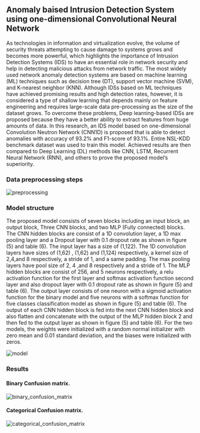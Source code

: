 ## Anomaly baised Intrusion Detection System using one-dimensional Convolutional Neural Network 
As technologies in information and virtualization evolve, the volume of security threats attempting to cause damage to systems
grows and becomes more powerful, which highlights the importance of Intrusion Detection Systems (IDS) to have an essential role
in network security and help in detecting malicious attacks from network traffic. The most widely used network anomaly detection
systems are based on machine learning (ML) techniques such as decision tree (DT), support vector machine (SVM), and K-nearest
neighbor (KNN). Although IDSs based on ML techniques have achieved promising results and high detection rates, however, it is
considered a type of shallow learning that depends mainly on feature engineering and requires large-scale data pre-processing as the
size of the dataset grows. To overcome these problems, Deep learning-based IDSs are proposed because they have a better ability
to extract features from huge amounts of data. In this research, an IDS model based on one-dimensional Convolution Neutron
Network (CNN1D) is proposed that is able to detect anomalies with accuracy of 93.2% and F1-score of 93.1%. Entire NSL-KDD
benchmark dataset was used to train this model. Achieved results are then compared to Deep Learning (DL) methods like CNN,
LSTM, Recurrent Neural Network (RNN), and others to prove the proposed model’s superiority.

### Data preprocessing steps
![preprocessing](https://user-images.githubusercontent.com/83555471/189566619-215bcc28-6e00-4d38-b7b7-2673ff0a6b5a.png)

### Model structure 
The proposed model consists of seven blocks including an input block, an output block, Three CNN blocks, and
two MLP (Fully connected) blocks. The CNN hidden blocks are consist of a 1D convolution layer, a 1D max pooling
layer and a Dropout layer with 0.1 dropout rate as shown in figure (5) and table (6). The input layer has a size of
(1,122). The 1D convolution layers have sizes of (1,62) , (1,62) and (1,124) respectively, a kernel size of 2,4,and 8
respectively, a stride of 1, and a same padding. The max pooling layers have pool size of 2, 4 ,and 8 respectively and
a stride of 1. The MLP hidden blocks are consist of 256, and 5 neurons respectively, a relu activation function for the
first layer and softmax activation function second layer and also dropout layer with 0.1 dropout rate as shown in figure
(5) and table (6). The output layer consists of one neuron with a sigmoid activation function for the binary model and
five neurons with a softmax function for five classes classification model as shown in figure (5) and table (6).
The output of each CNN hidden block is fed into the next CNN hidden block and also flatten and concatenate with
the output of the MLP hidden block 2 and then fed to the output layer as shown in figure (5) and table (6). For the two
models, the weights were initialized with a random normal initializer with zero mean and 0.01 standard deviation, and
the biases were initialized with zeros.

![model](https://user-images.githubusercontent.com/83555471/189566815-e7e1a10f-3de6-4066-af4a-27eaf97e0a4a.png)

### Results 
#### Binary Confusion matrix.
![binary_confusion_matrix](https://user-images.githubusercontent.com/83555471/189566865-06b18d51-e815-424a-8bb5-6987ba6ab442.png)
#### Categorical Confusion matrix.
![categorical_confusion_matrix](https://user-images.githubusercontent.com/83555471/189566875-628148ac-90f6-43d6-9335-80d081784e3c.png)
